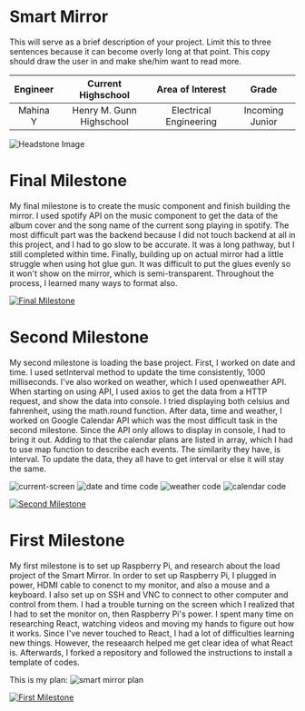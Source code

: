 ﻿# Smart Mirror
This will serve as a brief description of your project. Limit this to three sentences because it can become overly long at that point. This copy should draw the user in and make she/him want to read more.

| **Engineer** | **Current Highschool** | **Area of Interest** | **Grade** |
|:--:|:--:|:--:|:--:|
| Mahina Y | Henry M. Gunn Highschool | Electrical Engineering | Incoming Junior

![Headstone Image](https://bluestampengineering.com/wp-content/uploads/2016/05/improve.jpg)
  
# Final Milestone
My final milestone is to create the music component and finish building the mirror. I used spotify API on the music component to get the data of the album cover and the song name of the current song playing in spotify. The most difficult part was the backend because I did not touch backend at all in this project, and I had to go slow to be accurate. It was a long pathway, but I still completed within time. Finally, building up on actual mirror had a little struggle when using hot glue gun. It was difficult to put the glues evenly so it won't show on the mirror, which is semi-transparent. Throughout the process, I learned many ways to format also.

[![Final Milestone](https://res.cloudinary.com/marcomontalbano/image/upload/v1627061217/video_to_markdown/images/youtube--pV-glzvzfx4-c05b58ac6eb4c4700831b2b3070cd403.jpg)](https://www.youtube.com/watch?v=pV-glzvzfx4&ab_channel=BlueStampEng "Final Milestone")

# Second Milestone
My second milestone is loading the base project. First, I worked on date and time. I used setInterval method to update the time consistently, 1000 milliseconds. I've also worked on weather, which I used openweather API. When starting on using API, I used axios to get the data from a HTTP request, and show the data into console. I tried displaying both celsius and fahrenheit, using the math.round function. After data, time and weather, I worked on Google Calendar API which was the most difficult task in the second milestone. Since the API only allows to display in console, I had to bring it out. Adding to that the calendar plans are listed in array,  which I had to use map function to describe each events. The similarity they have, is interval. To update the data, they all have to get interval or else it will stay the same. 

![current-screen](https://user-images.githubusercontent.com/86208680/125990560-f2f45da7-f182-43a1-a131-23ec12521c8e.png)
![date and time code](https://user-images.githubusercontent.com/86208680/125989968-0dd969e4-0abb-4256-82b6-235e333ba5a3.png)
![weather code](https://user-images.githubusercontent.com/86208680/125990165-fa0ba0d6-872c-4778-8dd7-bdd840c1ec70.png)
![calendar code](https://user-images.githubusercontent.com/86208680/125990333-b042de9a-1bb2-4847-bc3e-0bd434b37b65.png)

[![Second Milestone](https://res.cloudinary.com/marcomontalbano/image/upload/v1627061264/video_to_markdown/images/youtube--kOc-aDEDqMg-c05b58ac6eb4c4700831b2b3070cd403.jpg)](https://www.youtube.com/watch?v=kOc-aDEDqMg&ab_channel=BlueStampEng "Second Milestone")

# First Milestone

My first milestone is to set up Raspberry Pi, and research about the load project of the Smart Mirror. In order to set up Raspberry Pi, I plugged in power, HDMI cable to conenct to my monitor, and also a mouse and a keyboard. I also set up on SSH and VNC to connect to other computer and control from them. I had a trouble turning on the screen which I realized that I had to set the monitor on, then Raspberry Pi's power. I spent many time on researching React, watching videos and moving my hands to figure out how it works. Since I've never touched to React, I had a lot of difficulties learning new things. However, the reseaarch helped me get clear idea of what React is. Afterwards, I forked a repository and followed the instructions to install a template of codes. 

This is my plan:
![smart mirror plan](https://user-images.githubusercontent.com/86208680/125983245-1f7d3d2c-04b0-400b-a60f-53addb83cce8.png)

[![First Milestone](https://res.cloudinary.com/marcomontalbano/image/upload/v1626452238/video_to_markdown/images/youtube--GjW4djhJulg-c05b58ac6eb4c4700831b2b3070cd403.jpg)](https://www.youtube.com/watch?v=GjW4djhJulg&ab_channel=BlueStampEng "First Milestone")
